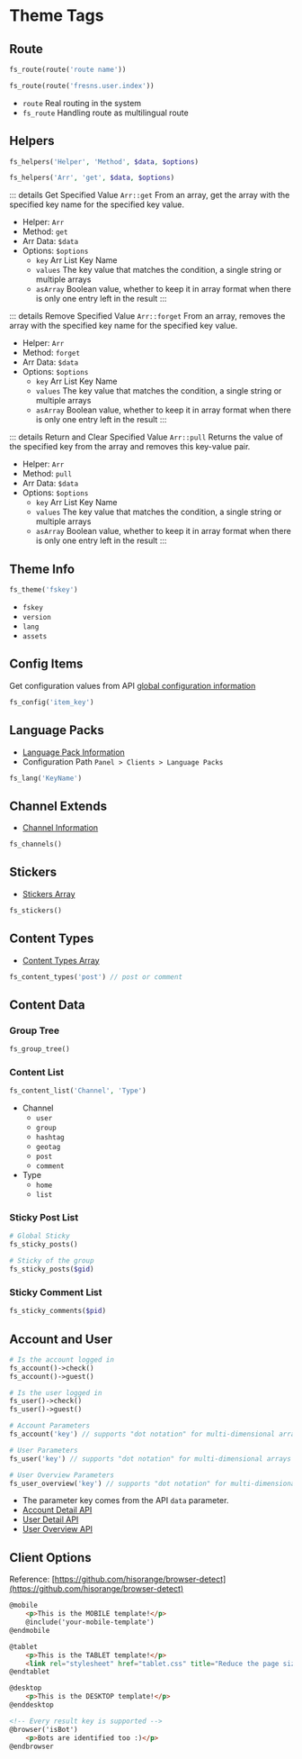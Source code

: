 # Theme Tags

## Route

```php
fs_route(route('route name'))

fs_route(route('fresns.user.index'))
```

- `route` Real routing in the system
- `fs_route` Handling route as multilingual route

## Helpers

```php
fs_helpers('Helper', 'Method', $data, $options)

fs_helpers('Arr', 'get', $data, $options)
```

::: details Get Specified Value `Arr::get`
From an array, get the array with the specified key name for the specified key value.

- Helper: `Arr`
- Method: `get`
- Arr Data: `$data`
- Options: `$options`
    - `key` Arr List Key Name
    - `values` The key value that matches the condition, a single string or multiple arrays
    - `asArray` Boolean value, whether to keep it in array format when there is only one entry left in the result
:::

::: details Remove Specified Value `Arr::forget`
From an array, removes the array with the specified key name for the specified key value.

- Helper: `Arr`
- Method: `forget`
- Arr Data: `$data`
- Options: `$options`
    - `key` Arr List Key Name
    - `values` The key value that matches the condition, a single string or multiple arrays
    - `asArray` Boolean value, whether to keep it in array format when there is only one entry left in the result
:::

::: details Return and Clear Specified Value `Arr::pull`
Returns the value of the specified key from the array and removes this key-value pair.

- Helper: `Arr`
- Method: `pull`
- Arr Data: `$data`
- Options: `$options`
    - `key` Arr List Key Name
    - `values` The key value that matches the condition, a single string or multiple arrays
    - `asArray` Boolean value, whether to keep it in array format when there is only one entry left in the result
:::

## Theme Info

```php
fs_theme('fskey')
```

- `fskey`
- `version`
- `lang`
- `assets`

## Config Items

Get configuration values from API [global configuration information](../reference/configs.md)

```php
fs_config('item_key')
```

## Language Packs

- [Language Pack Information](../reference/language-pack.md)
- Configuration Path `Panel > Clients > Language Packs`

```php
fs_lang('KeyName')
```

## Channel Extends

- [Channel Information](../api/global/channels.md)

```php
fs_channels()
```

## Stickers

- [Stickers Array](../api/global/stickers.md)

```php
fs_stickers()
```

## Content Types

- [Content Types Array](../api/global/content-types.md)

```php
fs_content_types('post') // post or comment
```

## Content Data

### Group Tree

```php
fs_group_tree()
```

### Content List

```php
fs_content_list('Channel', 'Type')
```

- Channel
    - `user`
    - `group`
    - `hashtag`
    - `geotag`
    - `post`
    - `comment`
- Type
    - `home`
    - `list`

### Sticky Post List

```php
# Global Sticky
fs_sticky_posts()

# Sticky of the group
fs_sticky_posts($gid)
```

### Sticky Comment List

```php
fs_sticky_comments($pid)
```

## Account and User

```php
# Is the account logged in
fs_account()->check()
fs_account()->guest()

# Is the user logged in
fs_user()->check()
fs_user()->guest()
```

```php
# Account Parameters
fs_account('key') // supports "dot notation" for multi-dimensional arrays

# User Parameters
fs_user('key') // supports "dot notation" for multi-dimensional arrays

# User Overview Parameters
fs_user_overview('key') // supports "dot notation" for multi-dimensional arrays
```

- The parameter key comes from the API `data` parameter.
- [Account Detail API](../api/account/detail.md)
- [User Detail API](../api/user/detail.md)
- [User Overview API](../api/user/overview.md)

## Client Options

Reference: [https://github.com/hisorange/browser-detect](https://github.com/hisorange/browser-detect)

```html
@mobile
    <p>This is the MOBILE template!</p>
    @include('your-mobile-template')
@endmobile

@tablet
    <p>This is the TABLET template!</p>
    <link rel="stylesheet" href="tablet.css" title="Reduce the page size, load what the user need">
@endtablet

@desktop
    <p>This is the DESKTOP template!</p>
@enddesktop

<!-- Every result key is supported -->
@browser('isBot')
    <p>Bots are identified too :)</p>
@endbrowser
```
